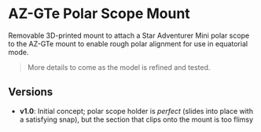 # AZ-GTe Polar Scope Mount

Removable 3D-printed mount to attach a Star Adventurer Mini polar scope to the AZ-GTe mount to enable rough polar alignment for use in equatorial mode.

> More details to come as the model is refined and tested.

## Versions

- **v1.0**: Initial concept; polar scope holder is *perfect* (slides into place with a satisfying snap), but the section that clips onto the mount is too flimsy